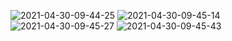 ![2021-04-30-09-44-25](https://cyymacbookpro.oss-cn-shanghai.aliyuncs.com/Macbookpro/2021-04-30-09-44-25)
![2021-04-30-09-45-14](https://cyymacbookpro.oss-cn-shanghai.aliyuncs.com/Macbookpro/2021-04-30-09-45-14)
![2021-04-30-09-45-27](https://cyymacbookpro.oss-cn-shanghai.aliyuncs.com/Macbookpro/2021-04-30-09-45-27)
![2021-04-30-09-45-43](https://cyymacbookpro.oss-cn-shanghai.aliyuncs.com/Macbookpro/2021-04-30-09-45-43)

